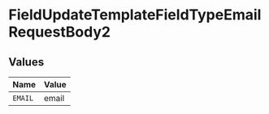 # FieldUpdateTemplateFieldTypeEmailRequestBody2


## Values

| Name    | Value   |
| ------- | ------- |
| `EMAIL` | email   |